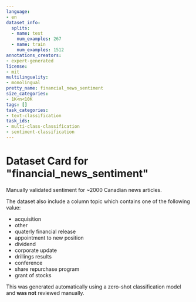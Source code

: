 ```yaml
---
language:
- en
dataset_info:
  splits:
  - name: test
    num_examples: 267
  - name: train
    num_examples: 1512
annotations_creators:
- expert-generated
license:
- mit
multilinguality:
- monolingual
pretty_name: financial_news_sentiment
size_categories:
- 1K<n<10K
tags: []
task_categories:
- text-classification
task_ids:
- multi-class-classification
- sentiment-classification
---
```

# Dataset Card for "financial_news_sentiment"

Manually validated sentiment for ~2000 Canadian news articles.

The dataset also include a column topic which contains one of the following value:
* acquisition
* other
* quaterly financial release
* appointment to new position
* dividend
* corporate update
* drillings results
* conference
* share repurchase program
* grant of stocks

This was generated automatically using a zero-shot classification model and **was not** reviewed manually.